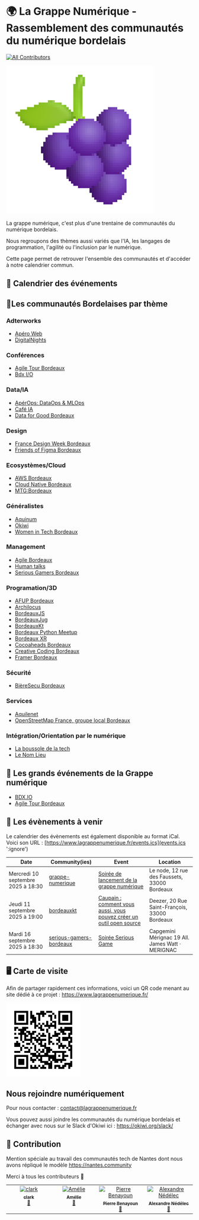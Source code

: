 # 🌍 La Grappe Numérique - Rassemblement des communautés du numérique bordelais

[![All Contributors](https://img.shields.io/github/all-contributors/la-grappe-numerique/list-communities?color=ee8449&style=flat-square)](#contributors)

<div class="logo"><img src="docs/la_grappe.png"  width="400"/></div>

La grappe numérique, c'est plus d'une trentaine de communautés du numérique bordelais. 

Nous regroupons des thèmes aussi variés que l'IA, les langages de programmation, l'agilité ou l'inclusion par le numérique. 

Cette page permet de retrouver l'ensemble des communautés et d'accéder à notre calendrier commun.

## 📅 Calendrier des événements

<div id="calendar"></div>

## 🍷Les communautés Bordelaises par thème

### Adterworks

- [Apéro Web](apero-web/)
- [DigitalNights](digitalnights/)

### Conférences

- [Agile Tour Bordeaux](agile-tour-bordeaux/)
- [Bdx I/O](bdx-io/)

### Data/IA
- [ApérOps: DataOps & MLOps](bordeaux-aperops/)
- [Café IA](cafe-ia/)
- [Data for Good Bordeaux](data-for-good/)

### Design

- [France Design Week Bordeaux](france-design-week-bordeaux/)
- [Friends of Figma Bordeaux](friends-of-figma-bordeaux/)

### Ecosystèmes/Cloud

- [AWS Bordeaux](aws-bordeaux/)
- [Cloud Native Bordeaux](cloud-native-bordeaux/)
- [MTG:Bordeaux](mtg-bordeaux/)

### Généralistes
- [Aquinum](aquinum/)
- [Okiwi](okiwi/)
- [Women in Tech Bordeaux](women-in-tech-bordeaux/)

### Management

- [Agile Bordeaux](agile-bordeaux/)
- [Human talks](human-talks/)
- [Serious Gamers Bordeaux](serious-gamers-bordeaux/)

### Programation/3D

- [AFUP Bordeaux](afup-bordeaux/)
- [Archilocus](archilocus/)
- [BordeauxJS](bordeauxjs/)
- [BordeauxJug](bordeauxjug/)
- [BordeauxKt](bordeauxkt/)
- [Bordeaux Python Meetup](bordeaux-python-meetup/)
- [Bordeaux XR](bordeaux-xr/)
- [Cocoaheads Bordeaux](cocoaheads/)
- [Creative Coding Bordeaux](creative-coding-bordeaux/)
- [Framer Bordeaux](framer-bordeaux/)

### Sécurité
- [BièreSecu Bordeaux](bieresecu)

### Services

- [Aquilenet](aquilenet/)
- [OpenStreetMap France, groupe local Bordeaux](openstreetmap-bordeaux/)

### Intégration/Orientation par le numérique

- [La boussole de la tech](la-boussole-de-la-tech/)
- [Le Nom Lieu](le-nom-lieu/)

## 📅 Les grands événements de la Grappe numérique

- [BDX.IO](https://bdxio.fr/)
- [Agile Tour Bordeaux](https://agiletourbordeaux.fr/)

## 📅 Les évènements à venir

Le calendrier des évènements est également disponible au format iCal.
Voici son URL : [https://www.lagrappenumerique.fr/events.ics](events.ics ':ignore')

<!-- ALL-EVENTS:START - Do not remove or modify this section -->
<!-- ALL-EVENTS-LIST:START -->
| Date | Community(ies) | Event | Location |
|------|------------|--------|-----------|
| Mercredi 10 septembre 2025 à 18:30 | [grappe-numerique](grappe-numerique/) | [Soirée de lancement de la grappe numérique](https://www.linkedin.com/events/7361051227616362499/) | Le node, 12 rue des Faussets, 33000 Bordeaux |
| Jeudi 11 septembre 2025 à 19:00 | [bordeauxkt](bordeauxkt/) | [Caupain : comment vous aussi, vous pouvez créer un outil open source](https://www.eventbrite.fr/e/billets-caupain-comment-vous-aussi-vous-pouvez-creer-un-outil-open-source-1500038147479?aff=oddtdtcreator) | Deezer, 20 Rue Saint-François, 33000 Bordeaux |
| Mardi 16 septembre 2025 à 18:30 | [serious-gamers-bordeaux](serious-gamers-bordeaux/) | [Soirée Serious Game](https://www.meetup.com/fr-FR/agile-bordeaux/events/309810368/) | Capgemini Mérignac 19 All. James Watt · MERIGNAC |
<!-- ALL-EVENTS-LIST:END -->
<!-- ALL-EVENTS:END - Do not remove or modify this section -->

## 🖥  Carte de visite

Afin de partager rapidement ces informations, voici un QR code menant au site dédié à ce projet : [https://www.lagrappenumerique.fr/ ](https://www.lagrappenumerique.fr/#/)

<img src="docs/qrcode.png" width="200" height="200" />

## Nous rejoindre numériquement

Pour nous contacter : [contact@lagrappenumerique.fr](mailto:contact@lagrappenumerique.fr)

Vous pouvez aussi joindre les communautés du numérique bordelais et échanger avec nous sur le Slack d'Okiwi ici : https://okiwi.org/slack/

## 💫 Contribution

Mention spéciale au travail des communautés tech de Nantes dont nous avons répliqué le modèle https://nantes.community

Merci à tous les contributeurs 🙏

<!-- ALL-CONTRIBUTORS-LIST:START - Do not remove or modify this section -->
<!-- prettier-ignore-start -->
<!-- markdownlint-disable -->
<table>
  <tbody>
    <tr>
      <td align="center" valign="top" width="14.28%"><a href="http://akiros.it"><img src="https://avatars.githubusercontent.com/u/1411277?v=4?s=100" width="100px;" alt="clark"/><br /><sub><b>clark</b></sub></a><br /><a href="#doc-clark42" title="Documentation">📖</a></td>
      <td align="center" valign="top" width="14.28%"><a href="https://github.com/abenoit"><img src="https://avatars.githubusercontent.com/u/4036546?v=4?s=100" width="100px;" alt="Amélie"/><br /><sub><b>Amélie</b></sub></a><br /><a href="#doc-abenoit" title="Documentation">📖</a></td>
      <td align="center" valign="top" width="14.28%"><a href="https://www.linkedin.com/in/pierrebenayoun1976/"><img src="https://avatars.githubusercontent.com/u/9553035?v=4?s=100" width="100px;" alt="Pierre Benayoun"/><br /><sub><b>Pierre Benayoun</b></sub></a><br /><a href="#doc-BenayounP" title="Documentation">📖</a></td>
      <td align="center" valign="top" width="14.28%"><a href="https://techwatching.dev"><img src="https://avatars.githubusercontent.com/u/15186176?v=4?s=100" width="100px;" alt="Alexandre Nédélec"/><br /><sub><b>Alexandre Nédélec</b></sub></a><br /><a href="#doc-TechWatching" title="Documentation">📖</a></td>
    </tr>
  </tbody>
</table>

<!-- markdownlint-restore -->
<!-- prettier-ignore-end -->

<!-- ALL-CONTRIBUTORS-LIST:END -->
